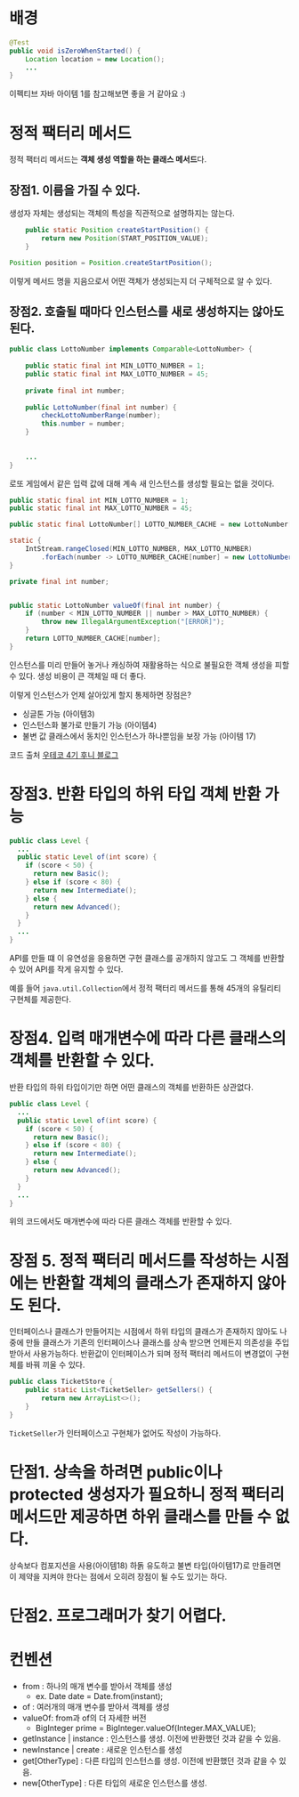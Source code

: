 # 배경

``` java
@Test
public void isZeroWhenStarted() {
    Location location = new Location();
    ...
}
```

>
이펙티브 자바 아이템 1를 참고해보면 좋을 거 같아요 :)

# 정적 팩터리 메서드
정적 팩터리 메서드는 **객체 생성 역할을 하는 클래스 메서드**다.

## 장점1. 이름을 가질 수 있다.
생성자 자체는 생성되는 객체의 특성을 직관적으로 설명하지는 않는다.

``` java
    public static Position createStartPosition() {
        return new Position(START_POSITION_VALUE);
    }
```

``` java
Position position = Position.createStartPosition();
```
이렇게 메서드 명을 지음으로서 어떤 객체가 생성되는지 더 구체적으로 알 수 있다.

## 장점2. 호출될 때마다 인스턴스를 새로 생성하지는 않아도 된다.

``` java
public class LottoNumber implements Comparable<LottoNumber> {
    
    public static final int MIN_LOTTO_NUMBER = 1;
    public static final int MAX_LOTTO_NUMBER = 45;
    
    private final int number;
    
    public LottoNumber(final int number) {
        checkLottoNumberRange(number);
        this.number = number;
    }
    
    
    ...
}
```
로또 게임에서 같은 입력 값에 대해 계속 새 인스턴스를 생성할 필요는 없을 것이다.

``` java
public static final int MIN_LOTTO_NUMBER = 1;
public static final int MAX_LOTTO_NUMBER = 45;

public static final LottoNumber[] LOTTO_NUMBER_CACHE = new LottoNumber[MAX_LOTTO_NUMBER + 1];

static {
    IntStream.rangeClosed(MIN_LOTTO_NUMBER, MAX_LOTTO_NUMBER)
        .forEach(number -> LOTTO_NUMBER_CACHE[number] = new LottoNumber(number));
}

private final int number;


public static LottoNumber valueOf(final int number) {
    if (number < MIN_LOTTO_NUMBER || number > MAX_LOTTO_NUMBER) {
        throw new IllegalArgumentException("[ERROR]");
    }
    return LOTTO_NUMBER_CACHE[number];
}
```



인스턴스를 미리 만들어 놓거나 캐싱하여 재활용하는 식으로 불필요한 객체 생성을 피할 수 있다.
생성 비용이 큰 객체일 때 더 좋다.

이렇게 인스턴스가 언제 살아있게 할지 통제하면 장점은?
- 싱글톤 가능 (아이템3)
- 인스턴스화 불가로 만들기 가능 (아이템4)
- 불변 값 클래스에서 동치인 인스턴스가 하나뿐임을 보장 가능 (아이템 17)


>
코드 출처
[우테코 4기 후니 블로그](https://steadyjay.tistory.com/15)


# 장점3. 반환 타입의 하위 타입 객체 반환 가능
``` java
public class Level {
  ... 
  public static Level of(int score) {
    if (score < 50) {
      return new Basic();
    } else if (score < 80) {
      return new Intermediate();
    } else {
      return new Advanced();
    }
  }
  ...
}
```
API를 만들 떄 이 유연성을 응용하면 구현 클래스를 공개하지 않고도 그 객체를 반환할 수 있어 API를 작게 유지할 수 있다.

예를 들어 `java.util.Collection`에서 정적 팩터리 메서드를 통해 45개의 유틸리티 구현체를 제공한다.

# 장점4. 입력 매개변수에 따라 다른 클래스의 객체를 반환할 수 있다.
반환 타입의 하위 타입이기만 하면 어떤 클래스의 객체를 반환하든 상관없다.

``` java
public class Level {
  ... 
  public static Level of(int score) {
    if (score < 50) {
      return new Basic();
    } else if (score < 80) {
      return new Intermediate();
    } else {
      return new Advanced();
    }
  }
  ...
}
```

위의 코드에서도 매개변수에 따라 다른 클래스 객체를 반환할 수 있다.

# 장점 5. 정적 팩터리 메서드를 작성하는 시점에는 반환할 객체의 클래스가 존재하지 않아도 된다.

인터페이스나 클래스가 만들어지는 시점에서 하위 타입의 클래스가 존재하지 않아도 나중에 만들 클래스가 기존의 인터페이스나 클래스를 상속 받으면 언제든지 의존성을 주입 받아서 사용가능하다. 반환값이 인터페이스가 되며 정적 팩터리 메서드이 변경없이 구현체를 바꿔 끼울 수 있다.

``` java
public class TicketStore {
    public static List<TicketSeller> getSellers() {
        return new ArrayList<>();
    }
}
```

`TicketSeller`가 인터페이스고 구현체가 없어도 작성이 가능하다.

# 단점1. 상속을 하려면 public이나 protected 생성자가 필요하니 정적 팩터리 메서드만 제공하면 하위 클래스를 만들 수 없다.
상속보다 컴포지션을 사용(아이템18) 하돍 유도하고 불변 타입(아이템17)로 만들려면 이 제약을 지켜야 한다는 점에서 오히려 장점이 될 수도 있기는 하다.

# 단점2. 프로그래머가 찾기 어렵다.


# 컨벤션
- from : 하나의 매개 변수를 받아서 객체를 생성
    - ex. Date date = Date.from(instant);
- of : 여러개의 매개 변수를 받아서 객체를 생성
- valueOf: from과 of의 더 자세한 버전
    - BigInteger prime = BigInteger.valueOf(Integer.MAX_VALUE);
- getInstance | instance : 인스턴스를 생성. 이전에 반환했던 것과 같을 수 있음.
- newInstance | create : 새로운 인스턴스를 생성
- get[OtherType] : 다른 타입의 인스턴스를 생성. 이전에 반환했던 것과 같을 수 있음.
- new[OtherType] : 다른 타입의 새로운 인스턴스를 생성.
